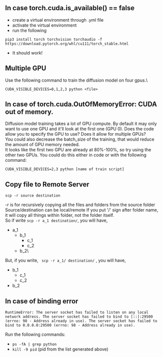 ## In case **torch.cuda.is_available() == false**
- create a virtual environment through .yml file
- activate the virtual environment
- run the following
```
pip3 install torch torchvision torchaudio -f https://download.pytorch.org/whl/cu111/torch_stable.html
```
- It should work!
## Multiple GPU
Use the following command to train the diffusion model on four gpus.\
```
CUDA_VISIBLE_DEVICES=0,1,2,3 python <file>
```

## In case of **torch.cuda.OutOfMemoryError: CUDA out of memory.**
Diffusion model training takes a lot of GPU compute. By default it may only want to use one GPU and it'll look at the first one (GPU 0). Does the code allow you to specify the GPU to use? Does it allow for multiple GPUs? \
You could also decrease the batch_size of the training, that would reduce the amount of GPU memory needed.\
It looks like the first two GPU are already at 80%-100%, so try using the other two GPUs. You could do this either in code or with the following command:
```
CUDA_VISIBLE_DEVICES=2,3 python [name of train script]
```
## Copy file to Remote Server
```
scp -r source destination
```
-r is for recursively copying all the files and folders from the source folder\
Source/destination can be local/remote
If you put '/' sign after folder name, it will copy all things within folder, not the folder itself.\
So if write `scp -r a_1 destination/`, you will have,
- a_1
    - b_1
        - c_1
        - c_2
    - b_2\

But, if you write, ` scp -r a_1/ destination/` , you will have,
- b_1
    - c_1
    - c_2
- b_2

## In case of binding error
```
RuntimeError: The server socket has failed to listen on any local network address. The server socket has failed to bind to [::]:29500 (errno: 98 - Address already in use). The server socket has failed to bind to 0.0.0.0:29500 (errno: 98 - Address already in use).
```
Run the following commands:
- `ps -fA | grep python`
- `kill -9 pid` (pid from the list generated above)
